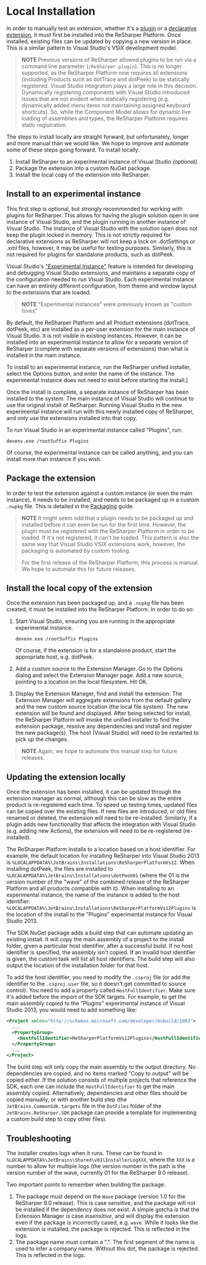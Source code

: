---
---

# Local Installation

In order to manually test an extension, whether it's a [plugin](../../Intro/CompiledExtensions.md) or a [declarative extension](../../Intro/DeclarativeExtensions.md), it must first be installed into the ReSharper Platform. Once installed, existing files can be updated by copying a new version in place. This is a similar pattern to Visual Studio's VSIX development model.

> **NOTE** Previous versions of ReSharper allowed plugins to be run via a command line parameter (`/ReSharper.plugin`). This is no longer supported, as the ReSharper Platform now requires all extensions (including Products such as dotTrace and dotPeek) to be statically registered. Visual Studio integration plays a large role in this decision. Dynamically registering components with Visual Studio introduced issues that are not evident when statically registering (e.g. dynamically added menu items not maintaining assigned keyboard shortcuts). So, while the Component Model allows for dynamic live loading of assemblies and types, the ReSharper Platform requires static registration.

The steps to install locally are straight forward, but unfortunately, longer and more manual than we would like. We hope to improve and automate some of these steps going forward. To install locally:

1. Install ReSharper to an experimental instance of Visual Studio *(optional)*.
2. Package the extension into a custom NuGet package.
3. Install the local copy of the extension into ReSharper.

## Install to an experimental instance

This first step is optional, but strongly recommended for working with plugins for ReSharper. This allows for having the plugin solution open in one instance of Visual Studio, and the plugin running in another instance of Visual Studio. The instance of Visual Studio with the solution open does not keep the plugin locked in memory. This is not strictly required for declarative extensions as ReSharper will not keep a lock on .dotSettings or .xml files, however, it may be useful for testing purposes. Similarly, this is not required for plugins for standalone products, such as dotPeek.

Visual Studio's ["Experimental Instance"](http://msdn.microsoft.com/en-us/library/bb166560.aspx) feature is intended for developing and debugging Visual Studio extensions, and maintains a separate copy of the configuration needed to run Visual Studio. Each experimental instance can have an entirely different configuration, from theme and window layout to the extensions that are loaded.

> **NOTE** "Experimental instances" were previously known as "custom hives"

By default, the ReSharper Platform and all Product extensions (dotTrace, dotPeek, etc) are installed as a per-user extension for the main instance of Visual Studio. It is not visible in existing instances. However, it can be installed into an experimental instance to allow for a separate version of ReSharper (complete with separate versions of extensions) than what is installed in the main instance.

To install to an experimental instance, run the ReSharper unified installer, select the Options button, and enter the name of the instance. The experimental instance does not need to exist before starting the install.]

Once the install is complete, a separate instance of ReSharper has been installed to the system. The main instance of Visual Studio will continue to use the original install of ReSharper. Running Visual Studio in the new experimental instance will run with this newly installed copy of ReSharper, and only use the extensions installed into that copy.

To run Visual Studio in an experimental instance called "Plugins", run:

```
devenv.exe /rootSuffix Plugins
```

Of course, the experimental instance can be called anything, and you can install more than instance if you wish.

## Package the extension

In order to test the extension against a custom instance (or even the main instance), it needs to be installed, and needs to be packaged up in a custom `.nupkg` file. This is detailed in the [Packaging](../Deployment.md) guide.

> **NOTE** It might seem odd that a plugin needs to be packaged up and installed before it can even be run for the first time. However, the plugin must be registered with the ReSharper Platform in order to be loaded. If it's not registered, it can't be loaded. This pattern is also the same way that Visual Studio VSIX extensions work, however, the packaging is automated by custom tooling.
>
> For the first release of the ReSharper Platform, this process is manual. We hope to automate this for future releases.

## Install the local copy of the extension

Once the extension has been packaged up, and a `.nupkg` file has been created, it must be installed into the ReSharper Platform. In order to do so:

1. Start Visual Studio, ensuring you are running in the appropriate experimental instance.

    ```
    devenv.exe /rootSuffix Plugins
    ```

    Of course, if the extension is for a standalone product, start the appropriate host, e.g. dotPeek.

2. Add a custom source to the Extension Manager. Go to the Options dialog and select the Extension Manager page. Add a new source, pointing to a location on the local filesystem. Hit OK.
3. Display the Extension Manager, find and install the extension. The Extension Manager will aggregate extensions from the default gallery and the new custom source location (the local file system). The new extension will be found and displayed. After being selected for install, the ReSharper Platform will invoke the unified installer to find the extension package, resolve any dependencies and install and register the new package(s). The host (Visual Studio) will need to be restarted to pick up the changes.

> **NOTE** Again, we hope to automate this manual step for future releases.

## Updating the extension locally

Once the extension has been installed, it can be updated through the extension manager as normal, although this can be slow as the entire product is re-registered each time. To speed up testing times, updated files can be copied over the existing files. If new files are introduced, or old files renamed or deleted, the extension will need to be re-installed. Similarly, if a plugin adds new functionality that affects the integration with Visual Studio (e.g. adding new Actions), the extension will need to be re-registered (re-installed).

The ReSharper Platform installs to a location based on a host identifier. For example, the default location for installing ReSharper into Visual Studio 2013 is `%LOCALAPPDATA%\JetBrains\Installations\ReSharperPlatformVs12`. When installing dotPeek, the files are installed to `%LOCALAPPDATA%\JetBrains\Installations\dotPeek01` (where the 01 is the version number of the "wave" of the combined release of the ReSharper Platform and all products compatible with it). When installing to an experimental instance, the name of the instance is added to the host identifier: `%LOCALAPPDATA%\JetBrains\Installations\ReSharperPlatformVs12Plugins` is the location of the install to the "Plugins" experimental instance for Visual Studio 2013.

The SDK NuGet package adds a build step that can automate updating an existing install. It will copy the main assembly of a project to the install folder, given a particular host identifier, after a successful build. If no host identifier is specified, the assembly isn't copied. If an invalid host identifier is given, the custom task will list all host identifiers. The build step will also output the location of the installation folder for that host.

To add the host identifier, you need to modify the `.csproj` file (or add the identifier to the `.csproj.user` file, so it doesn't get committed to source control). You need to add a property called `HostFullIdentifier`. Make sure it's added before the import of the SDK targets. For example, to get the main assembly copied to the "Plugins" experimental instance of Visual Studio 2013, you would need to add something like:

```xml
<Project xmlns="http://schemas.microsoft.com/developer/msbuild/2003">
  ...
  <PropertyGroup>
    <HostFullIdentifier>ReSharperPlatformVs12Plugins</HostFullIdentifier>
  </PropertyGroup>
  ...
</Project>
```

The build step will only copy the main assembly to the output directory. No dependencies are copied, and no items marked "Copy to output" will be copied either. If the solution consists of multiple projects that reference the SDK, each one can include the `HostFullIdentifier` to get the main assembly copied. Alternatively, dependencies and other files should be copied manually, or with another build step (the `JetBrains.CommonSdk.targets` file in the `DotFiles` folder of the `JetBrains.ReSharper.SDK` package can provide a template for implementing a custom build step to copy other files).

## Troubleshooting

The installer creates logs when it runs. These can be found in `%LOCALAPPDATA%\JetBrains\Shared\v01\InstallerLogXXX`, where the `XXX` is a number to allow for multiple logs (the version number in the path is the version number of the wave, currently 01 for the ReSharper 9.0 release).

Two important points to remember when building the package:

1. The package must depend on the `Wave` package (version 1.0 for the ReSharper 9.0 release). This is case sensitive, and the package will not be installed if the dependency does not exist. A simple gotcha is that the Extension Manager is case *insensitive*, and will display the extension even if the package is incorrectly cased, e.g. `wave`. While it looks like the extension is installed, the package is rejected. This is reflected in the logs.
2. The package name must contain a ".". The first segment of the name is used to infer a company name. Without this dot, the package is rejected. This is reflected in the logs.


